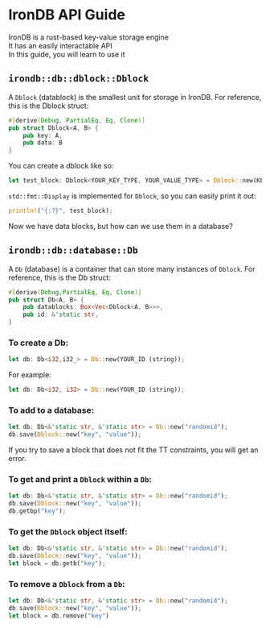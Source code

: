 # IronDB API Guide<br>
IronDB is a rust-based key-value storage engine<br>
It has an easily interactable API<br>
In this guide, you will learn to use it<br>

## `irondb::db::dblock::Dblock`
A `Dblock` (datablock) is the smallest unit for storage in IronDB.
For reference, this is the Dblock struct:
```rs
#[derive(Debug, PartialEq, Eq, Clone)]
pub struct Dblock<A, B> {
    pub key: A,
    pub data: B
}

```
You can create a dblock like so: <br>
```rs
let test_block: Dblock<YOUR_KEY_TYPE, YOUR_VALUE_TYPE> = Dblock::new(KEY, VALUE);
```
`std::fmt::Display` is implemented for `Dblock`, so you can easily print it out:<br>
```rs
println!("{:?}", test_block);
```


Now we have data blocks, but how can we use them in a database?

## `irondb::db::database::Db`
A `Db` (database) is a container that can store many instances of `Dblock`.
For reference, this is the Db struct:
```rs
#[derive(Debug,PartialEq, Eq, Clone)]
pub struct Db<A, B> {
    pub datablocks: Box<Vec<Dblock<A, B>>>,
    pub id: &'static str,
}
```
### To create a Db:
```rs
let db: Db<i32,i32_> = Db::new(YOUR_ID (string));
```

For example: 
```rs
let db: Db<i32, i32> = Db::new(YOUR_ID (string));
```

### To add to a database:
```rs
let db: Db<&'static str, &'static str> = Db::new("randomid");
db.save(Dblock::new("key", "value"));
```

If you try to save a block that does not fit the TT constraints, you will get an error.

### To get and print a `Dblock` within a `Db`:
```rs
let db: Db<&'static str, &'static str> = Db::new("randomid");
db.save(Dblock::new("key", "value"));
db.getbp("key");
```

### To get the `Dblock` object itself:
```rs
let db: Db<&'static str, &'static str> = Db::new("randomid");
db.save(Dblock::new("key", "value"));
let block = db.getb("key");
```
### To remove a `Dblock` from a `Db`:
```rs
let db: Db<&'static str, &'static str> = Db::new("randomid");
db.save(Dblock::new("key", "value"));
let block = db.remove("key")
```
